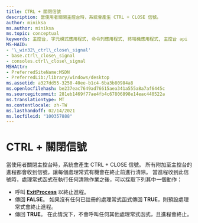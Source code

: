 ```yaml
---
title: CTRL + 關閉信號
description: 當使用者關閉主控台時，系統會產生 CTRL + CLOSE 信號。
author: miniksa
ms.author: miniksa
ms.topic: conceptual
keywords: 主控台, 字元模式應用程式, 命令列應用程式, 終端機應用程式, 主控台 api
MS-HAID:
- '\_win32\_ctrl\_close\_signal'
- base.ctrl\_close\_signal
- consoles.ctrl\_close\_signal
MSHAttr:
- PreferredSiteName:MSDN
- PreferredLib:/library/windows/desktop
ms.assetid: a327dd55-3250-40ee-b1c4-6ba3b80984a8
ms.openlocfilehash: be237eac7649ad76615aea341a555a8a7af6445c
ms.sourcegitcommit: 281eb1469f77ae4fb4c67806898e14eac440522a
ms.translationtype: MT
ms.contentlocale: zh-TW
ms.lasthandoff: 02/14/2021
ms.locfileid: "100357888"
---
```

# <a name="ctrlclose-signal"></a>CTRL + 關閉信號

當使用者關閉主控台時，系統會產生 CTRL + CLOSE 信號。 所有附加至主控台的進程都會收到信號，讓每個處理常式有機會在終止前進行清除。 當進程收到此信號時，處理常式函式在執行任何清除作業之後，可以採取下列其中一個動作：

- 呼叫 [**ExitProcess**](/windows/win32/api/processthreadsapi/nf-processthreadsapi-exitprocess) 以終止進程。
- 傳回 **FALSE**。 如果沒有任何已註冊的處理常式函式傳回 **TRUE**，則預設處理常式會終止進程。
- 傳回 **TRUE**。 在此情況下，不會呼叫任何其他處理常式函式，且進程會終止。